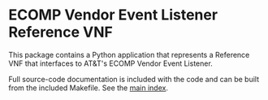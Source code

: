 # ECOMP Vendor Event Listener Reference VNF

This package contains a Python application that represents a Reference VNF that
interfaces to AT&T's ECOMP Vendor Event Listener.

Full source-code documentation is included with the code and can be built from 
the included Makefile.  See the [main index](./docs/code/index.rst).

